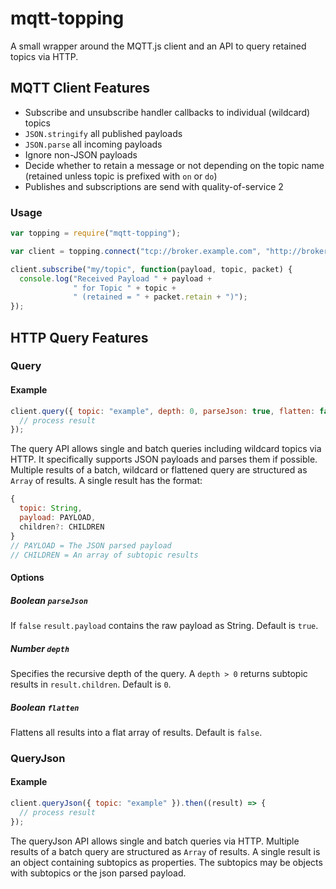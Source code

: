 # mqtt-topping

A small wrapper around the MQTT.js client and an API to query retained topics via HTTP.

## MQTT Client Features

* Subscribe and unsubscribe handler callbacks to individual (wildcard) topics
* `JSON.stringify` all published payloads
* `JSON.parse` all incoming payloads
* Ignore non-JSON payloads
* Decide whether to retain a message or not depending on the topic name (retained unless topic is prefixed with `on` or `do`)
* Publishes and subscriptions are send with quality-of-service 2

### Usage

```javascript
var topping = require("mqtt-topping");

var client = topping.connect("tcp://broker.example.com", "http://broker.example.com");

client.subscribe("my/topic", function(payload, topic, packet) {
  console.log("Received Payload " + payload +
              " for Topic " + topic +
              " (retained = " + packet.retain + ")");
});
```

## HTTP Query Features

### Query

#### Example

```javascript
client.query({ topic: "example", depth: 0, parseJson: true, flatten: false }).then((result) => {
  // process result
});
```

The query API allows single and batch queries including wildcard topics via HTTP. It specifically supports JSON payloads and parses them if possible. Multiple results of a batch, wildcard or flattened query are structured as `Array` of results. A single result has the format:

```javascript
{
  topic: String,
  payload: PAYLOAD,
  children?: CHILDREN
}
// PAYLOAD = The JSON parsed payload
// CHILDREN = An array of subtopic results
```

#### Options

##### Boolean `parseJson`

If `false` `result.payload` contains the raw payload as String. Default is `true`.

##### Number `depth`

Specifies the recursive depth of the query. A `depth > 0` returns subtopic results in `result.children`. Default is `0`.

##### Boolean `flatten`

Flattens all results into a flat array of results. Default is `false`.

### QueryJson

#### Example

```javascript
client.queryJson({ topic: "example" }).then((result) => {
  // process result
});
```

The queryJson API allows single and batch queries via HTTP. Multiple results of a batch query are structured as `Array` of results. A single result is an object containing subtopics as properties. The subtopics may be objects with subtopics or the json parsed payload.
